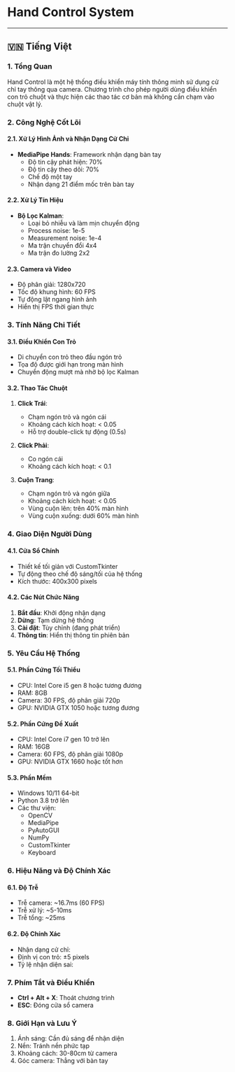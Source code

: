 # Hand Control System
---

## 🇻🇳 Tiếng Việt

### 1. Tổng Quan
Hand Control là một hệ thống điều khiển máy tính thông minh sử dụng cử chỉ tay thông qua camera. Chương trình cho phép người dùng điều khiển con trỏ chuột và thực hiện các thao tác cơ bản mà không cần chạm vào chuột vật lý.

### 2. Công Nghệ Cốt Lõi

#### 2.1. Xử Lý Hình Ảnh và Nhận Dạng Cử Chỉ
- **MediaPipe Hands**: Framework nhận dạng bàn tay
  - Độ tin cậy phát hiện: 70%
  - Độ tin cậy theo dõi: 70%
  - Chế độ một tay
  - Nhận dạng 21 điểm mốc trên bàn tay

#### 2.2. Xử Lý Tín Hiệu
- **Bộ Lọc Kalman**:
  - Loại bỏ nhiễu và làm mịn chuyển động
  - Process noise: 1e-5
  - Measurement noise: 1e-4
  - Ma trận chuyển đổi 4x4
  - Ma trận đo lường 2x2

#### 2.3. Camera và Video
- Độ phân giải: 1280x720
- Tốc độ khung hình: 60 FPS
- Tự động lật ngang hình ảnh
- Hiển thị FPS thời gian thực

### 3. Tính Năng Chi Tiết

#### 3.1. Điều Khiển Con Trỏ
- Di chuyển con trỏ theo đầu ngón trỏ
- Tọa độ được giới hạn trong màn hình
- Chuyển động mượt mà nhờ bộ lọc Kalman

#### 3.2. Thao Tác Chuột
1. **Click Trái**:
   - Chạm ngón trỏ và ngón cái
   - Khoảng cách kích hoạt: < 0.05
   - Hỗ trợ double-click tự động (0.5s)

2. **Click Phải**:
   - Co ngón cái
   - Khoảng cách kích hoạt: < 0.1

3. **Cuộn Trang**:
   - Chạm ngón trỏ và ngón giữa
   - Khoảng cách kích hoạt: < 0.05
   - Vùng cuộn lên: trên 40% màn hình
   - Vùng cuộn xuống: dưới 60% màn hình

### 4. Giao Diện Người Dùng

#### 4.1. Cửa Sổ Chính
- Thiết kế tối giản với CustomTkinter
- Tự động theo chế độ sáng/tối của hệ thống
- Kích thước: 400x300 pixels

#### 4.2. Các Nút Chức Năng
1. **Bắt đầu**: Khởi động nhận dạng
2. **Dừng**: Tạm dừng hệ thống
3. **Cài đặt**: Tùy chỉnh (đang phát triển)
4. **Thông tin**: Hiển thị thông tin phiên bản

### 5. Yêu Cầu Hệ Thống

#### 5.1. Phần Cứng Tối Thiểu
- CPU: Intel Core i5 gen 8 hoặc tương đương
- RAM: 8GB
- Camera: 30 FPS, độ phân giải 720p
- GPU: NVIDIA GTX 1050 hoặc tương đương

#### 5.2. Phần Cứng Đề Xuất
- CPU: Intel Core i7 gen 10 trở lên
- RAM: 16GB
- Camera: 60 FPS, độ phân giải 1080p
- GPU: NVIDIA GTX 1660 hoặc tốt hơn

#### 5.3. Phần Mềm
- Windows 10/11 64-bit
- Python 3.8 trở lên
- Các thư viện:
  - OpenCV
  - MediaPipe
  - PyAutoGUI
  - NumPy
  - CustomTkinter
  - Keyboard

### 6. Hiệu Năng và Độ Chính Xác

#### 6.1. Độ Trễ
- Trễ camera: ~16.7ms (60 FPS)
- Trễ xử lý: ~5-10ms
- Trễ tổng: ~25ms

#### 6.2. Độ Chính Xác
- Nhận dạng cử chỉ: 
- Định vị con trỏ: ±5 pixels
- Tỷ lệ nhận diện sai: 

### 7. Phím Tắt và Điều Khiển
- **Ctrl + Alt + X**: Thoát chương trình
- **ESC**: Đóng cửa sổ camera

### 8. Giới Hạn và Lưu Ý
1. Ánh sáng: Cần đủ sáng để nhận diện
2. Nền: Tránh nền phức tạp
3. Khoảng cách: 30-80cm từ camera
4. Góc camera: Thẳng với bàn tay


